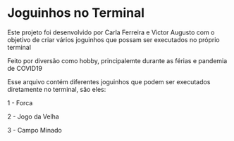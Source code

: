 # Joguinhos no Terminal

Este projeto foi desenvolvido por Carla Ferreira e Victor Augusto com o objetivo de criar vários joguinhos que possam ser executados no próprio terminal

Feito por diversão como hobby, principalemte durante as férias e pandemia de COVID19

Esse arquivo contém diferentes joguinhos que podem ser executados diretamente no terminal, são eles:

1 - Forca 

2 - Jogo da Velha

3 - Campo Minado
